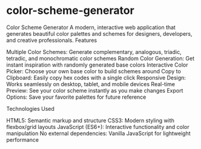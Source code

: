 # color-scheme-generator

Color Scheme Generator
A modern, interactive web application that generates beautiful color palettes and schemes for designers, developers, and creative professionals.
Features

Multiple Color Schemes: Generate complementary, analogous, triadic, tetradic, and monochromatic color schemes
Random Color Generation: Get instant inspiration with randomly generated base colors
Interactive Color Picker: Choose your own base color to build schemes around
Copy to Clipboard: Easily copy hex codes with a single click
Responsive Design: Works seamlessly on desktop, tablet, and mobile devices
Real-time Preview: See your color scheme instantly as you make changes
Export Options: Save your favorite palettes for future reference

Technologies Used

HTML5: Semantic markup and structure
CSS3: Modern styling with flexbox/grid layouts
JavaScript (ES6+): Interactive functionality and color manipulation
No external dependencies: Vanilla JavaScript for lightweight performance
